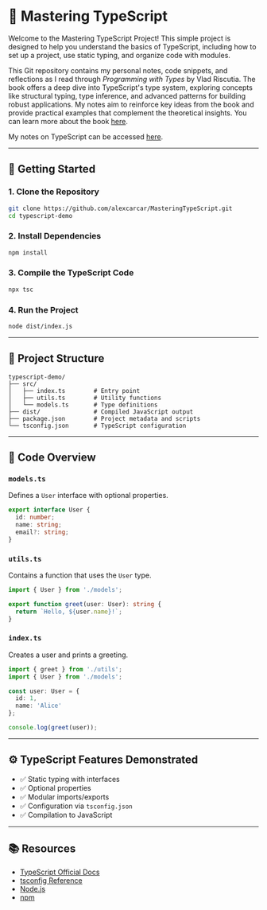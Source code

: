 # 🧰 Mastering TypeScript

Welcome to the Mastering TypeScript Project!
This simple project is designed to help you understand the basics of TypeScript, including how to set up a project, use static typing, and organize code with modules.

This Git repository contains my personal notes, code snippets, and reflections as I read through *Programming with Types* by Vlad Riscutia. The book offers a deep dive into TypeScript's type system, exploring concepts like structural typing, type inference, and advanced patterns for building robust applications. My notes aim to reinforce key ideas from the book and provide practical examples that complement the theoretical insights. You can learn more about the book [here](https://www.manning.com/books/programming-with-types).

My notes on TypeScript can be accessed [here](https://alexcarcar.github.io/MasteringTypeScript/
).

---

## 🚀 Getting Started

### 1. Clone the Repository
```bash
git clone https://github.com/alexcarcar/MasteringTypeScript.git
cd typescript-demo
```

### 2. Install Dependencies
```bash
npm install
```

### 3. Compile the TypeScript Code
```bash
npx tsc
```

### 4. Run the Project
```bash
node dist/index.js
```

---

## 📁 Project Structure

```
typescript-demo/
├── src/
│   ├── index.ts        # Entry point
│   ├── utils.ts        # Utility functions
│   └── models.ts       # Type definitions
├── dist/               # Compiled JavaScript output
├── package.json        # Project metadata and scripts
└── tsconfig.json       # TypeScript configuration
```

---

## 🧪 Code Overview

### `models.ts`
Defines a `User` interface with optional properties.

```ts
export interface User {
  id: number;
  name: string;
  email?: string;
}
```

### `utils.ts`
Contains a function that uses the `User` type.

```ts
import { User } from './models';

export function greet(user: User): string {
  return `Hello, ${user.name}!`;
}
```

### `index.ts`
Creates a user and prints a greeting.

```ts
import { greet } from './utils';
import { User } from './models';

const user: User = {
  id: 1,
  name: 'Alice'
};

console.log(greet(user));
```

---

## ⚙️ TypeScript Features Demonstrated

- ✅ Static typing with interfaces
- ✅ Optional properties
- ✅ Modular imports/exports
- ✅ Configuration via `tsconfig.json`
- ✅ Compilation to JavaScript

---

## 📚 Resources

- [TypeScript Official Docs](https://www.typescriptlang.org/docs/)
- [tsconfig Reference](https://www.typescriptlang.org/tsconfig)
- [Node.js](https://nodejs.org/)
- [npm](https://www.npmjs.com/)
